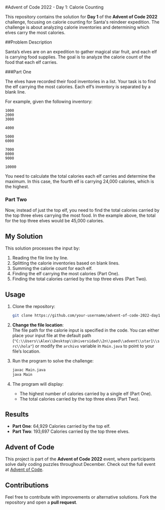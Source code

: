#Advent of Code 2022 - Day 1: Calorie Counting

This repository contains the solution for **Day 1** of the **Advent of Code 2022** challenge, focusing on calorie counting for Santa's reindeer expedition. The challenge is about analyzing calorie inventories and determining which elves carry the most calories.

##Problem Description

Santa’s elves are on an expedition to gather magical star fruit, and each elf is carrying food supplies. The goal is to analyze the calorie count of the food that each elf carries.

###Part One

The elves have recorded their food inventories in a list. Your task is to find the elf carrying the most calories. Each elf’s inventory is separated by a blank line.

For example, given the following inventory:

```
1000
2000
3000

4000

5000
6000

7000
8000
9000

10000
```

You need to calculate the total calories each elf carries and determine the maximum. In this case, the fourth elf is carrying 24,000 calories, which is the highest.

### Part Two

Now, instead of just the top elf, you need to find the total calories carried by the top three elves carrying the most food. In the example above, the total for the top three elves would be 45,000 calories.

## My Solution

This solution processes the input by:

1. Reading the file line by line.
2. Splitting the calorie inventories based on blank lines.
3. Summing the calorie count for each elf.
4. Finding the elf carrying the most calories (Part One).
5. Finding the total calories carried by the top three elves (Part Two).

## Usage

1. Clone the repository:  
   ```bash
   git clone https://github.com/your-username/advent-of-code-2022-day1.git
   ```

2. **Change the file location**:  
   The file path for the calorie input is specified in the code. You can either place your input file at the default path (`"C:\\Users\\Alex\\Desktop\\Universidad\\2n\\paed\\advent\\star1\\src\\hola"`) or modify the `archivo` variable in `Main.java` to point to your file’s location.

3. Run the program to solve the challenge:
   ```bash
   javac Main.java
   java Main
   ```

4. The program will display:
   - The highest number of calories carried by a single elf (Part One).
   - The total calories carried by the top three elves (Part Two).

## Results

- **Part One**: 64,929 Calories carried by the top elf.
- **Part Two**: 193,697 Calories carried by the top three elves.

## Advent of Code

This project is part of the **Advent of Code 2022** event, where participants solve daily coding puzzles throughout December. Check out the full event at [Advent of Code](https://adventofcode.com/2022).

## Contributions

Feel free to contribute with improvements or alternative solutions. Fork the repository and open a **pull request**.
